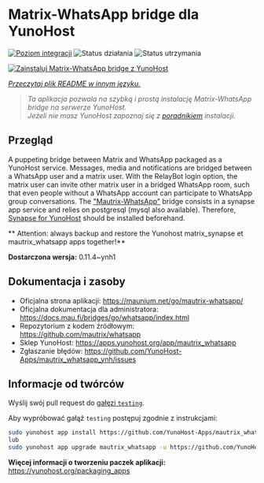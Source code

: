 <!--
To README zostało automatycznie wygenerowane przez <https://github.com/YunoHost/apps/tree/master/tools/readme_generator>
Nie powinno być ono edytowane ręcznie.
-->

# Matrix-WhatsApp bridge dla YunoHost

[![Poziom integracji](https://apps.yunohost.org/badge/integration/mautrix_whatsapp)](https://ci-apps.yunohost.org/ci/apps/mautrix_whatsapp/)
![Status działania](https://apps.yunohost.org/badge/state/mautrix_whatsapp)
![Status utrzymania](https://apps.yunohost.org/badge/maintained/mautrix_whatsapp)

[![Zainstaluj Matrix-WhatsApp bridge z YunoHost](https://install-app.yunohost.org/install-with-yunohost.svg)](https://install-app.yunohost.org/?app=mautrix_whatsapp)

*[Przeczytaj plik README w innym języku.](./ALL_README.md)*

> *Ta aplikacja pozwala na szybką i prostą instalację Matrix-WhatsApp bridge na serwerze YunoHost.*  
> *Jeżeli nie masz YunoHost zapoznaj się z [poradnikiem](https://yunohost.org/install) instalacji.*

## Przegląd

A puppeting bridge between Matrix and WhatsApp packaged as a YunoHost service.
Messages, media and notifications are bridged between a WhatsApp user and a matrix user.
With the RelayBot login option, the matrix user can invite other matrix user in a bridged WhatsApp room, such that even people without a WhatsApp account can participate to WhatsApp group conversations.
The ["Mautrix-WhatsApp"](https://docs.mau.fi/bridges/go/whatsapp/index.html) bridge consists in a synapse app service and relies on postgresql (mysql also available).
Therefore, [Synapse for YunoHost](https://github.com/YunoHost-Apps/synapse_ynh) should be installed beforehand.

** Attention: always backup and restore the Yunohost matrix_synapse et mautrix_whatsapp apps together!**


**Dostarczona wersja:** 0.11.4~ynh1
## Dokumentacja i zasoby

- Oficjalna strona aplikacji: <https://maunium.net/go/mautrix-whatsapp/>
- Oficjalna dokumentacja dla administratora: <https://docs.mau.fi/bridges/go/whatsapp/index.html>
- Repozytorium z kodem źródłowym: <https://github.com/mautrix/whatsapp>
- Sklep YunoHost: <https://apps.yunohost.org/app/mautrix_whatsapp>
- Zgłaszanie błędów: <https://github.com/YunoHost-Apps/mautrix_whatsapp_ynh/issues>

## Informacje od twórców

Wyślij swój pull request do [gałęzi `testing`](https://github.com/YunoHost-Apps/mautrix_whatsapp_ynh/tree/testing).

Aby wypróbować gałąź `testing` postępuj zgodnie z instrukcjami:

```bash
sudo yunohost app install https://github.com/YunoHost-Apps/mautrix_whatsapp_ynh/tree/testing --debug
lub
sudo yunohost app upgrade mautrix_whatsapp -u https://github.com/YunoHost-Apps/mautrix_whatsapp_ynh/tree/testing --debug
```

**Więcej informacji o tworzeniu paczek aplikacji:** <https://yunohost.org/packaging_apps>
